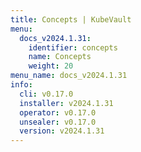```yaml
---
title: Concepts | KubeVault
menu:
  docs_v2024.1.31:
    identifier: concepts
    name: Concepts
    weight: 20
menu_name: docs_v2024.1.31
info:
  cli: v0.17.0
  installer: v2024.1.31
  operator: v0.17.0
  unsealer: v0.17.0
  version: v2024.1.31
---
```


